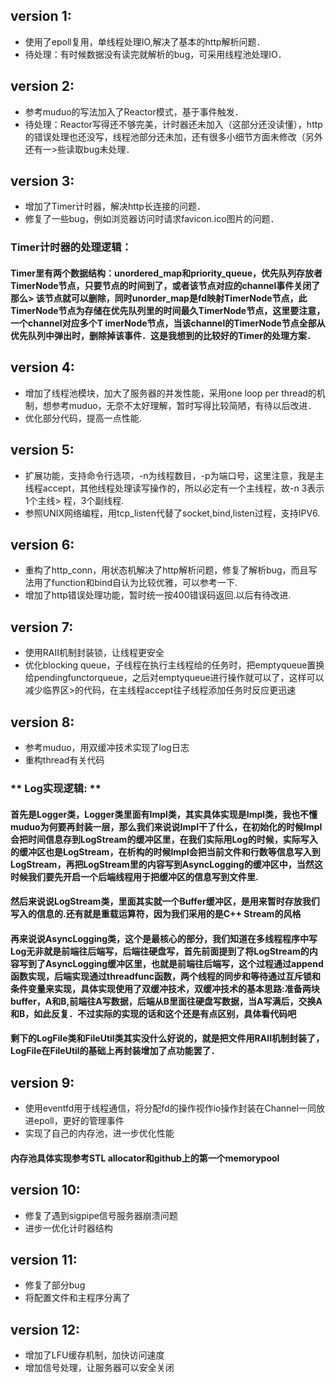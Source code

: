 version 1:
----
* 使用了epoll复用，单线程处理IO,解决了基本的http解析问题．
* 待处理：有时候数据没有读完就解析的bug，可采用线程池处理IO．

version 2:
----
* 参考muduo的写法加入了Reactor模式，基于事件触发．
* 待处理：Reactor写得还不够完美，计时器还未加入（这部分还没读懂），http的错误处理也还没写，线程池部分还未加，还有很多小细节方面未修改（另外还有一>些读取bug未处理．

version 3:
----
* 增加了Timer计时器，解决http长连接的问题．
* 修复了一些bug，例如浏览器访问时请求favicon.ico图片的问题．
### **Timer计时器的处理逻辑：**
#### Timer里有两个数据结构：unordered_map和priority_queue，优先队列存放者TimerNode节点，只要节点的时间到了，或者该节点对应的channel事件关闭了那么>    该节点就可以删除，同时unorder_map是fd映射TimerNode节点，此TimerNode节点为存储在优先队列里的时间最久TimerNode节点，这里要注意，一个channel对应多个T    imerNode节点，当该channel的TimerNode节点全部从优先队列中弹出时，删除掉该事件．这是我想到的比较好的Timer的处理方案．

version 4:
----
* 增加了线程池模块，加大了服务器的并发性能，采用one loop per thread的机制，想参考muduo，无奈不太好理解，暂时写得比较简陋，有待以后改进．
* 优化部分代码，提高一点性能.

version 5:
----
* 扩展功能，支持命令行选项，-n为线程数目，-p为端口号，这里注意，我是主线程accept，其他线程处理读写操作的，所以必定有一个主线程，故-n 3表示1个主线>    程，3个副线程.
* 参照UNIX网络编程，用tcp_listen代替了socket,bind,listen过程，支持IPV6.

version 6:
---
* 重构了http_conn，用状态机解决了http解析问题，修复了解析bug，而且写法用了function和bind自认为比较优雅，可以参考一下.
* 增加了http错误处理功能，暂时统一按400错误码返回.以后有待改进.

version 7:
----
* 使用RAII机制封装锁，让线程更安全
* 优化blocking queue，子线程在执行主线程给的任务时，把emptyqueue置换给pendingfunctorqueue，之后对emptyqueue进行操作就可以了，这样可以减少临界区>的代码，在主线程accept往子线程添加任务时反应更迅速

version 8:
----
* 参考muduo，用双缓冲技术实现了log日志
* 重构thread有关代码

### ** Log实现逻辑: **
#### 首先是Logger类，Logger类里面有Impl类，其实具体实现是Impl类，我也不懂muduo为何要再封装一层，那么我们来说说Impl干了什么，在初始化的时候Impl会把时间信息存到LogStream的缓冲区里，在我们实际用Log的时候，实际写入的缓冲区也是LogStream，在析构的时候Impl会把当前文件和行数等信息写入到LogStream，再把LogStream里的内容写到AsyncLogging的缓冲区中，当然这时候我们要先开启一个后端线程用于把缓冲区的信息写到文件里.
#### 然后来说说LogStream类，里面其实就一个Buffer缓冲区，是用来暂时存放我们写入的信息的.还有就是重载运算符，因为我们采用的是C++ Stream的风格
#### 再来说说AsyncLogging类，这个是最核心的部分，我们知道在多线程程序中写Log无非就是前端往后端写，后端往硬盘写，首先前面提到了将LogStream的内容写到了AsyncLogging缓冲区里，也就是前端往后端写，这个过程通过append函数实现，后端实现通过threadfunc函数，两个线程的同步和等待通过互斥锁和条件变量来实现，具体实现使用了双缓冲技术，双缓冲技术的基本思路:准备两块buffer，A和B,前端往A写数据，后端从B里面往硬盘写数据，当A写满后，交换A和B，如此反复．不过实际的实现的话和这个还是有点区别，具体看代码吧
#### 剩下的LogFile类和FileUtil类其实没什么好说的，就是把文件用RAII机制封装了，LogFile在FileUtil的基础上再封装增加了点功能罢了．

version 9:
----
* 使用eventfd用于线程通信，将分配fd的操作视作io操作封装在Channel一同放进epoll，更好的管理事件
* 实现了自己的内存池，进一步优化性能

#### 内存池具体实现参考STL allocator和github上的第一个memorypool

version 10:
----
* 修复了遇到sigpipe信号服务器崩溃问题
* 进步一优化计时器结构

version 11:
----
* 修复了部分bug
* 将配置文件和主程序分离了

version 12:
----
* 增加了LFU缓存机制，加快访问速度
* 增加信号处理，让服务器可以安全关闭
